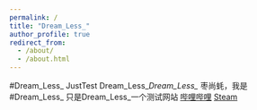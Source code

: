 ```yaml
---
permalink: /
title: "Dream_Less_"
author_profile: true
redirect_from: 
  - /about/
  - /about.html
---
```



#Dream_Less_
JustTest
Dream_Less_*Dream_Less_*
枣尚蚝，我是#Dream_Less_
只是Dream_Less_一个测试网站
[哔哩哔哩](www.bilibili.comwww.bilibili.com)
[Steam](https://store.steampowered.com/https://store.steampowered.com/)
